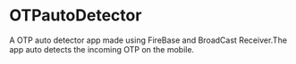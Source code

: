 # OTPautoDetector
A OTP auto detector app made using FireBase and BroadCast Receiver.The app auto detects the incoming OTP on the mobile.
